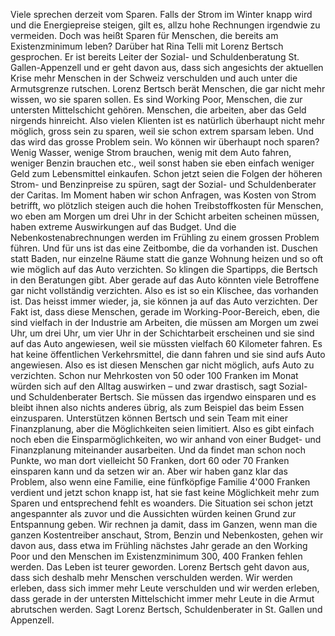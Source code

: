 Viele sprechen derzeit vom Sparen. Falls der Strom im Winter knapp wird und die Energiepreise steigen, gilt es, allzu hohe Rechnungen irgendwie zu vermeiden. Doch was heißt Sparen für Menschen, die bereits am Existenzminimum leben? Darüber hat Rina Telli mit Lorenz Bertsch gesprochen. Er ist bereits Leiter der Sozial- und Schuldenberatung St. Gallen-Appenzell und er geht davon aus, dass sich angesichts der aktuellen Krise mehr Menschen in der Schweiz verschulden und auch unter die Armutsgrenze rutschen. Lorenz Bertsch berät Menschen, die gar nicht mehr wissen, wo sie sparen sollen. Es sind Working Poor, Menschen, die zur untersten Mittelschicht gehören. Menschen, die arbeiten, aber das Geld nirgends hinreicht. Also vielen Klienten ist es natürlich überhaupt nicht mehr möglich, gross sein zu sparen, weil sie schon extrem sparsam leben. Und das wird das grosse Problem sein. Wo können wir überhaupt noch sparen? Wenig Wasser, wenige Strom brauchen, wenig mit dem Auto fahren, weniger Benzin brauchen etc., weil sonst haben sie eben einfach weniger Geld zum Lebensmittel einkaufen. Schon jetzt seien die Folgen der höheren Strom- und Benzinpreise zu spüren, sagt der Sozial- und Schuldenberater der Caritas. Im Moment haben wir schon Anfragen, was Kosten von Strom betrifft, wo plötzlich steigen auch die hohen Treibstoffkosten für Menschen, wo eben am Morgen um drei Uhr in der Schicht arbeiten scheinen müssen, haben extreme Auswirkungen auf das Budget. Und die Nebenkostenabrechnungen werden im Frühling zu einem grossen Problem führen. Und für uns ist das eine Zeitbombe, die da vorhanden ist. Duschen statt Baden, nur einzelne Räume statt die ganze Wohnung heizen und so oft wie möglich auf das Auto verzichten. So klingen die Spartipps, die Bertsch in den Beratungen gibt. Aber gerade auf das Auto könnten viele Betroffene gar nicht vollständig verzichten. Also es ist so ein Klischee, das vorhanden ist. Das heisst immer wieder, ja, sie können ja auf das Auto verzichten. Der Fakt ist, dass diese Menschen, gerade im Working-Poor-Bereich, eben, die sind vielfach in der Industrie am Arbeiten, die müssen am Morgen um zwei Uhr, um drei Uhr, um vier Uhr in der Schichtarbeit erscheinen und sie sind auf das Auto angewiesen, weil sie müssten vielfach 60 Kilometer fahren. Es hat keine öffentlichen Verkehrsmittel, die dann fahren und sie sind aufs Auto angewiesen. Also es ist diesen Menschen gar nicht möglich, aufs Auto zu verzichten. Schon nur Mehrkosten von 50 oder 100 Franken im Monat würden sich auf den Alltag auswirken – und zwar drastisch, sagt Sozial- und Schuldenberater Bertsch. Sie müssen das irgendwo einsparen und es bleibt ihnen also nichts anderes übrig, als zum Beispiel das beim Essen einzusparen. Unterstützen können Bertsch und sein Team mit einer Finanzplanung, aber die Möglichkeiten seien limitiert. Also es gibt einfach noch eben die Einsparmöglichkeiten, wo wir anhand von einer Budget- und Finanzplanung miteinander ausarbeiten. Und da findet man schon noch Punkte, wo man dort vielleicht 50 Franken, dort 60 oder 70 Franken einsparen kann und da setzen wir an. Aber wir haben ganz klar das Problem, also wenn eine Familie, eine fünfköpfige Familie 4'000 Franken verdient und jetzt schon knapp ist, hat sie fast keine Möglichkeit mehr zum Sparen und entsprechend fehlt es woanders. Die Situation sei schon jetzt angespannter als zuvor und die Aussichten würden keinen Grund zur Entspannung geben. Wir rechnen ja damit, dass im Ganzen, wenn man die ganzen Kostentreiber anschaut, Strom, Benzin und Nebenkosten, gehen wir davon aus, dass etwa im Frühling nächstes Jahr gerade an den Working Poor und den Menschen im Existenzminimum 300, 400 Franken fehlen werden. Das Leben ist teurer geworden. Lorenz Bertsch geht davon aus, dass sich deshalb mehr Menschen verschulden werden. Wir werden erleben, dass sich immer mehr Leute verschulden und wir werden erleben, dass gerade in der untersten Mittelschicht immer mehr Leute in die Armut abrutschen werden. Sagt Lorenz Bertsch, Schuldenberater in St. Gallen und Appenzell.